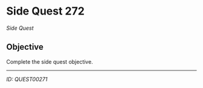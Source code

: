 # Side Quest 272

*Side Quest*

## Objective
Complete the side quest objective.

---
*ID: QUEST00271*